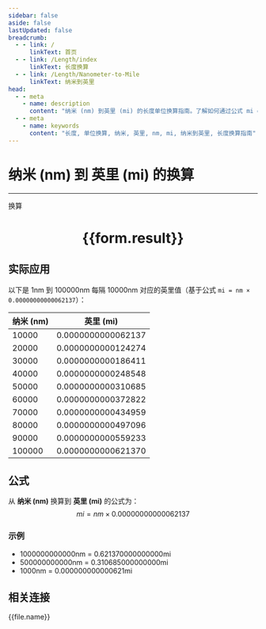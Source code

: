 ```yaml
---
sidebar: false
aside: false
lastUpdated: false
breadcrumb:
  - - link: /
      linkText: 首页
  - - link: /Length/index
      linkText: 长度换算
  - - link: /Length/Nanometer-to-Mile
      linkText: 纳米到英里
head:
  - - meta
    - name: description
      content: "纳米 (nm) 到英里 (mi) 的长度单位换算指南。了解如何通过公式 mi = nm × 0.00000000000062137 换算为英里。"
  - - meta
    - name: keywords
      content: "长度, 单位换算, 纳米, 英里, nm, mi, 纳米到英里, 长度换算指南"
---
```

# 纳米 (nm) 到 英里 (mi) 的换算
---
<script setup>
import { onMounted, reactive, inject, ref } from 'vue'
import { NButton, NForm, NFormItem, NInput, NInputNumber, NSelect, NCard, useMessage,NGrid ,NGi } from 'naive-ui'
import { defineClientComponent } from 'vitepress'
import { Length } from '../../files';

const convert = inject('convert')

const form = reactive({
  number: null,
  result: '',
})

const convertHandler = () => {
  if (form.number !== null && !isNaN(form.number)) {
    const convertedValue = parseFloat(form.number) * 0.00000000000062137
    form.result = `${form.number}nm = ${convertedValue.toFixed(15)}mi`
  } else {
    form.result = '请输入有效的数值。'
  }
}
</script>

<n-form size="large" :model="form">
  <n-form-item label="纳米 (nm)">
    <n-input-number v-model:value="form.number" placeholder="输入纳米" style="width: 100%" />
  </n-form-item>
  <n-form-item>
    <n-button type="info" @click="convertHandler" block>换算</n-button>
  </n-form-item>
</n-form>

<n-card  embedded :bordered="false" hoverable>
  <div  style="text-align:center">
    <h1>{{form.result}}</h1>
  </div>
</n-card>

## 实际应用

以下是 1nm 到 100000nm 每隔 10000nm 对应的英里值（基于公式 `mi = nm × 0.00000000000062137`）：

| 纳米 (nm) | 英里 (mi) |
|----------|-------------|
| 10000    | 0.0000000000062137 |
| 20000    | 0.0000000000124274 |
| 30000    | 0.0000000000186411 |
| 40000    | 0.0000000000248548 |
| 50000    | 0.0000000000310685 |
| 60000    | 0.0000000000372822 |
| 70000    | 0.0000000000434959 |
| 80000    | 0.0000000000497096 |
| 90000    | 0.0000000000559233 |
| 100000   | 0.0000000000621370 |

## 公式

从 **纳米 (nm)** 换算到 **英里 (mi)** 的公式为：
$$ mi = nm \times 0.00000000000062137 $$

### 示例
- 1000000000000nm = 0.621370000000000mi
- 500000000000nm = 0.310685000000000mi
- 1000nm = 0.000000000000621mi

## 相关连接
<n-grid x-gap="12" :cols="2">
  <n-gi v-for="(file, index) in Length" :key="index">
    <n-button
      text
      tag="a"
      :href="file.path"
      type="info"
    >
      {{file.name}}
    </n-button>
  </n-gi>
</n-grid>